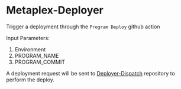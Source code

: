 # Metaplex-Deployer

Trigger a deployment through the `Program Deploy` github action

Input Parameters:
1. Environment
2. PROGRAM_NAME
3. PROGRAM_COMMIT


A deployment request will be sent to [Deployer-Dispatch](https://github.com/metaplex-foundation/Deployer-Dispatch) repository to perform the deploy.
